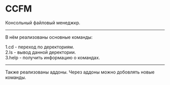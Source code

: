 # CCFM

Консольный файловый менеджкр.

---

В нём реализованы основные команды:

1.cd - переход по деректориям.</br>
2.ls - вывод данной деректории.</br>
3.help - получить информацию о командах.</br>

---

Также реализованы аддоны. Через аддоны можно добовлять новые команды.
